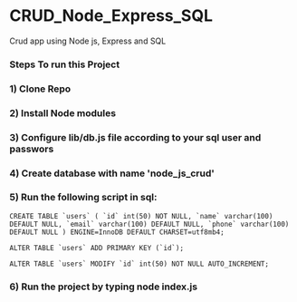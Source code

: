 # CRUD_Node_Express_SQL
Crud app using Node js, Express and SQL


### Steps To run this Project 
### 1) Clone Repo
### 2) Install Node modules
### 3) Configure lib/db.js file according to your sql user and passwors
### 4) Create database with name 'node_js_crud'
### 5) Run the following script in sql: 

```CREATE TABLE `users` (
  `id` int(50) NOT NULL,
  `name` varchar(100) DEFAULT NULL,
  `email` varchar(100) DEFAULT NULL,
  `phone` varchar(100) DEFAULT NULL
) ENGINE=InnoDB DEFAULT CHARSET=utf8mb4;```


```ALTER TABLE `users`
  ADD PRIMARY KEY (`id`);```

```ALTER TABLE `users`
  MODIFY `id` int(50) NOT NULL AUTO_INCREMENT;```
  
### 6) Run the project by typing node index.js 
